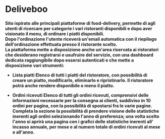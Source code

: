 <h1>Deliveboo</h1>

<h4> Sito ispirato alle principali piattaforme di food-delivery, permette di agli utenti di ricercare per categorie i vari ristoranti disponibili e dopo aver visionato il menu, di ordinare i piatti disponibili. <br>
Dopo l'ordinazione l'utente riceverà un'email automatica con il riepilogo dell'ordinazione effettuata presso il ristorante scelto.
 <br>
La piattaforma mette a disposizione anche un'area riservata ai ristoratori che desiderano registrarsi e usufruire del servizio, con una dashboard dedicata raggiungibile dopo essersi autenticati e che mette a disposizione vari strumenti:

- Lista piatti
  Elenco di tutti i piatti del ristoratore, con possibilità di creare un piatto, modificarlo, eliminarlo e ripristinarlo.
  Il ristoratore potrà anche rendere disponibile o meno il piatto.
  
- Ordini ricevuti
  Elenco di tutti gli ordini ricevuti, comprensivi delle informazioni necessarie per la consegna ai clienti, suddiviso in 10 ordini per pagina, con la possibilità     di spostarsi fra le varie pagine.
  Completa la sezione la possibilità di prendere visione delle statistiche inerenti agli ordini selezionando l'anno di preferenza; una volta scelto l'anno si aprirà   una pagina con i grafici delle statistiche inerenti all' incasso annuale, per mese e al numero totale di ordini ricevuti al mese e all'anno.
  
</h4>  
